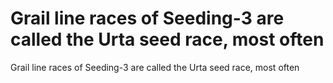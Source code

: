 # Grail line races of Seeding-3 are called the Urta seed race, most often

Grail line races of Seeding-3 are called the Urta seed race, most often